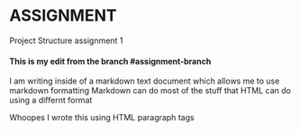 # ASSIGNMENT
Project Structure assignment 1

#### This is my edit from the branch #assignment-branch
I am writing inside of a markdown text document which allows me to use markdown formatting
Markdown can do most of the stuff that HTML can do using a differnt format

<p> Whoopes I wrote this using HTML paragraph tags </p>
